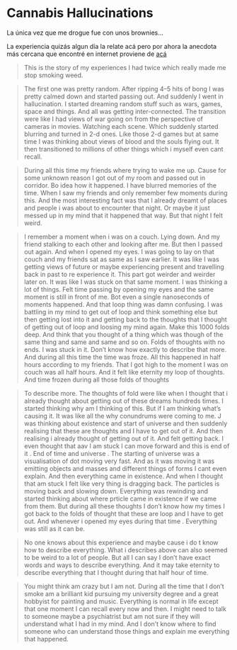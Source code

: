 # Cannabis Hallucinations

La única vez que me drogue fue con unos brownies...

La experiencia quizás algun día la relate acá pero por ahora la anecdota más cercana que encontré en internet proviene de [acá](https://www.quora.com/Could-cannabis-cause-hallucinations/answers/111997945)

>This is the story of my experiences I had twice which really made me stop smoking weed.

>The first one was pretty random. After ripping 4–5 hits of bong I was pretty calmed down and started passing out. And suddenly I went in hallucination. I started dreaming random stuff such as wars, games, space and things. And all was getting inter-connected. The transition were like I had views of war going on from the perspective of cameras in movies. Watching each scene. Which suddenly started blurring and turned in 2-d ones. Like those 2-d games but at same time I was thinking about views of blood and the souls flying out. It then transitioned to millions of other things which i myself even cant recall.

>During all this time my friends where trying to wake me up. Cause for some unknown reason I got out of my room and passed out in corridor. Bo idea how it happened. I have blurred memories of the time. When I saw my friends and only remember few moments during this. And the most interesting fact was that I already dreamt of places and people i was about to encounter that night. Or maybe it just messed up in my mind that it happened that way. But that night I felt weird.

>I remember a moment when i was on a couch. Lying down. And my friend stalking to each other and looking after me. But then I passed out again. And when I opened my eyes. I was going to lay on that couch and my friends sat as same as I saw earlier. It was like I was getting views of future or maybe experiencing present and travelling back in past to re experience it. This part got weirder and weirder later on. It was like I was stuck on that same moment. I was thinking a lot of things. Felt time passing by opening my eyes and the same moment is still in front of me. Bot even a single nanoseconds of moments happened. And that loop thing was damn confusing. I was battling in my mind to get out of loop and think something else but then getting lost into it and getting back to the thoughts that I thought of getting out of loop and loosing my mind again. Make this 1000 folds deep. And think that you thought of a thing which was though of the same thing and same and same and so on. Folds of thoughts with no ends. I was stuck in it. Don’t know how exactly to describe that more. And during all this time the time was froze. All this happened in half hours according to my friends. That I got high to the moment I was on couch was all half hours. And it felt like eternity my loop of thoughts. And time frozen during all those folds of thoughts

>To describe more. The thoughts of fold were like when I thought that i already thought about getting out of these dreams hundreds times. I started thinking why am I thinking of this. But if I am thinking what’s causing it. It was like all the why conundrums were coming to me. J was thinking about existence and start of universe and then suddenly realising that these are thoughts and I have to get out of it. And then realising i already thought of getting out of it. And felt getting back. I even thought that aav I am stuck I can move forward and this is end of it . End of time and universe . The starting of universe was a visualisation of dot moving very fast. And as it was moving it was emitting objects and masses and different things of forms I cant even explain. And then everything came in existence. And when I thought that am stuck I felt like very thing is dragging back. The particles is moving back and slowing down. Everything was rewinding and started thinking about where prticle came in existence if we came from them. But during all these thoughts I don’t know how my times I got back to the folds of thought that these are loop and I have to get out. And whenever i opened my eyes during that time . Everything was still as it can be.

>No one knows about this experience and maybe cause i do t know how to describe everything. What i describes above can also seemed to be weird to a lot of people. But all I can say I don’t have exact words and ways to describe everything. And it may take eternity to describe everything that I thought during that half hour of time.

>You might think am crazy but I am not. During all the time that I don’t smoke am a brilliant kid pursuing my university degree and a great hobbyist for painting and music. Everything is normal in life except that one moment I can recall every now and then. I might need to talk to someone maybe a psychiatrist but am not sure if they will understand what I had in my mind. And I don’t know where to find someone who can understand those things and explain me everything that happened.